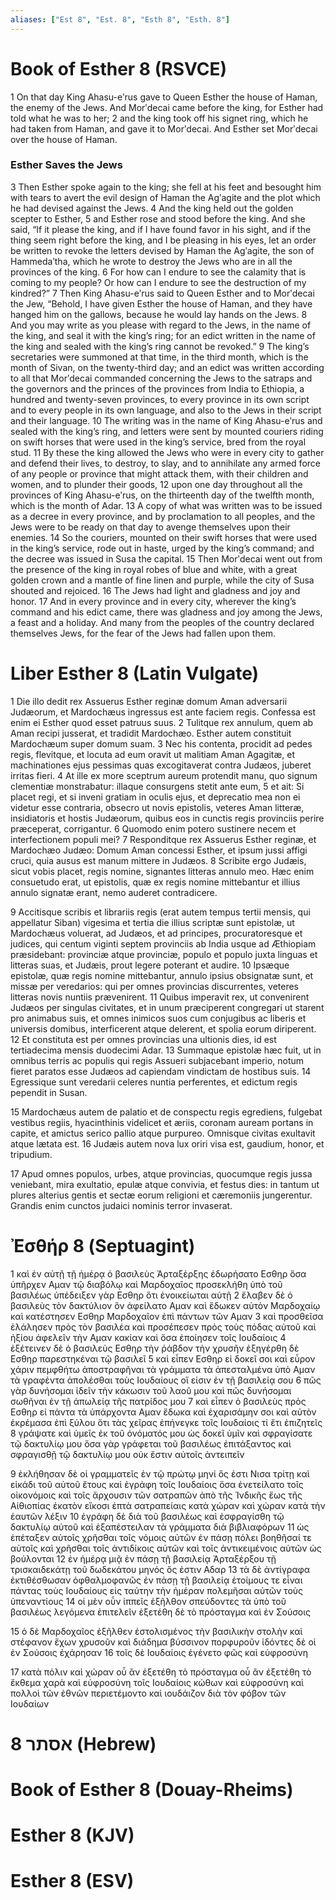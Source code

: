 ```yaml
---
aliases: ["Est 8", "Est. 8", "Esth 8", "Esth. 8"]
---
```



# Book of Esther 8 (RSVCE)

1 On that day King Ahasu-eʹrus gave to Queen Esther the house of Haman, the enemy of the Jews. And Morʹdecai came before the king, for Esther had told what he was to her;
2 and the king took off his signet ring, which he had taken from Haman, and gave it to Morʹdecai. And Esther set Morʹdecai over the house of Haman.
### Esther Saves the Jews
3 Then Esther spoke again to the king; she fell at his feet and besought him with tears to avert the evil design of Haman the Agʹagite and the plot which he had devised against the Jews.
4 And the king held out the golden scepter to Esther,
5 and Esther rose and stood before the king. And she said, “If it please the king, and if I have found favor in his sight, and if the thing seem right before the king, and I be pleasing in his eyes, let an order be written to revoke the letters devised by Haman the Agʹagite, the son of Hammedaʹtha, which he wrote to destroy the Jews who are in all the provinces of the king.
6 For how can I endure to see the calamity that is coming to my people? Or how can I endure to see the destruction of my kindred?”
7 Then King Ahasu-eʹrus said to Queen Esther and to Morʹdecai the Jew, “Behold, I have given Esther the house of Haman, and they have hanged him on the gallows, because he would lay hands on the Jews.
8 And you may write as you please with regard to the Jews, in the name of the king, and seal it with the king’s ring; for an edict written in the name of the king and sealed with the king’s ring cannot be revoked.”
9 The king’s secretaries were summoned at that time, in the third month, which is the month of Sivan, on the twenty-third day; and an edict was written according to all that Morʹdecai commanded concerning the Jews to the satraps and the governors and the princes of the provinces from India to Ethiopia, a hundred and twenty-seven provinces, to every province in its own script and to every people in its own language, and also to the Jews in their script and their language.
10 The writing was in the name of King Ahasu-eʹrus and sealed with the king’s ring, and letters were sent by mounted couriers riding on swift horses that were used in the king’s service, bred from the royal stud.
11 By these the king allowed the Jews who were in every city to gather and defend their lives, to destroy, to slay, and to annihilate any armed force of any people or province that might attack them, with their children and women, and to plunder their goods,
12 upon one day throughout all the provinces of King Ahasu-eʹrus, on the thirteenth day of the twelfth month, which is the month of Adar.
13 A copy of what was written was to be issued as a decree in every province, and by proclamation to all peoples, and the Jews were to be ready on that day to avenge themselves upon their enemies.
14 So the couriers, mounted on their swift horses that were used in the king’s service, rode out in haste, urged by the king’s command; and the decree was issued in Susa the capital.
15 Then Morʹdecai went out from the presence of the king in royal robes of blue and white, with a great golden crown and a mantle of fine linen and purple, while the city of Susa shouted and rejoiced.
16 The Jews had light and gladness and joy and honor.
17 And in every province and in every city, wherever the king’s command and his edict came, there was gladness and joy among the Jews, a feast and a holiday. And many from the peoples of the country declared themselves Jews, for the fear of the Jews had fallen upon them.


# Liber Esther 8 (Latin Vulgate)

1 Die illo dedit rex Assuerus Esther reginæ domum Aman adversarii Judæorum, et Mardochæus ingressus est ante faciem regis. Confessa est enim ei Esther quod esset patruus suus.
2 Tulitque rex annulum, quem ab Aman recipi jusserat, et tradidit Mardochæo. Esther autem constituit Mardochæum super domum suam.
3 Nec his contenta, procidit ad pedes regis, flevitque, et locuta ad eum oravit ut malitiam Aman Agagitæ, et machinationes ejus pessimas quas excogitaverat contra Judæos, juberet irritas fieri.
4 At ille ex more sceptrum aureum protendit manu, quo signum clementiæ monstrabatur: illaque consurgens stetit ante eum,
5 et ait: Si placet regi, et si inveni gratiam in oculis ejus, et deprecatio mea non ei videtur esse contraria, obsecro ut novis epistolis, veteres Aman litteræ, insidiatoris et hostis Judæorum, quibus eos in cunctis regis provinciis perire præceperat, corrigantur.
6 Quomodo enim potero sustinere necem et interfectionem populi mei?
7 Responditque rex Assuerus Esther reginæ, et Mardochæo Judæo: Domum Aman concessi Esther, et ipsum jussi affigi cruci, quia ausus est manum mittere in Judæos.
8 Scribite ergo Judæis, sicut vobis placet, regis nomine, signantes litteras annulo meo. Hæc enim consuetudo erat, ut epistolis, quæ ex regis nomine mittebantur et illius annulo signatæ erant, nemo auderet contradicere.

9 Accitisque scribis et librariis regis (erat autem tempus tertii mensis, qui appellatur Siban) vigesima et tertia die illius scriptæ sunt epistolæ, ut Mardochæus voluerat, ad Judæos, et ad principes, procuratoresque et judices, qui centum viginti septem provinciis ab India usque ad Æthiopiam præsidebant: provinciæ atque provinciæ, populo et populo juxta linguas et litteras suas, et Judæis, prout legere poterant et audire.
10 Ipsæque epistolæ, quæ regis nomine mittebantur, annulo ipsius obsignatæ sunt, et missæ per veredarios: qui per omnes provincias discurrentes, veteres litteras novis nuntiis prævenirent.
11 Quibus imperavit rex, ut convenirent Judæos per singulas civitates, et in unum præciperent congregari ut starent pro animabus suis, et omnes inimicos suos cum conjugibus ac liberis et universis domibus, interficerent atque delerent, et spolia eorum diriperent.
12 Et constituta est per omnes provincias una ultionis dies, id est tertiadecima mensis duodecimi Adar.
13 Summaque epistolæ hæc fuit, ut in omnibus terris ac populis qui regis Assueri subjacebant imperio, notum fieret paratos esse Judæos ad capiendam vindictam de hostibus suis.
14 Egressique sunt veredarii celeres nuntia perferentes, et edictum regis pependit in Susan.

15 Mardochæus autem de palatio et de conspectu regis egrediens, fulgebat vestibus regiis, hyacinthinis videlicet et æriis, coronam auream portans in capite, et amictus serico pallio atque purpureo. Omnisque civitas exultavit atque lætata est.
16 Judæis autem nova lux oriri visa est, gaudium, honor, et tripudium.

17 Apud omnes populos, urbes, atque provincias, quocumque regis jussa veniebant, mira exultatio, epulæ atque convivia, et festus dies: in tantum ut plures alterius gentis et sectæ eorum religioni et cæremoniis jungerentur. Grandis enim cunctos judaici nominis terror invaserat.


# Ἐσθήρ 8 (Septuagint)

1 καὶ ἐν αὐτῇ τῇ ἡμέρᾳ ὁ βασιλεὺς Ἀρταξέρξης ἐδωρήσατο Εσθηρ ὅσα ὑπῆρχεν Αμαν τῷ διαβόλῳ καὶ Μαρδοχαῖος προσεκλήθη ὑπὸ τοῦ βασιλέως ὑπέδειξεν γὰρ Εσθηρ ὅτι ἐνοικείωται αὐτῇ
2 ἔλαβεν δὲ ὁ βασιλεὺς τὸν δακτύλιον ὃν ἀφείλατο Αμαν καὶ ἔδωκεν αὐτὸν Μαρδοχαίῳ καὶ κατέστησεν Εσθηρ Μαρδοχαῖον ἐπὶ πάντων τῶν Αμαν
3 καὶ προσθεῖσα ἐλάλησεν πρὸς τὸν βασιλέα καὶ προσέπεσεν πρὸς τοὺς πόδας αὐτοῦ καὶ ἠξίου ἀφελεῖν τὴν Αμαν κακίαν καὶ ὅσα ἐποίησεν τοῖς Ιουδαίοις
4 ἐξέτεινεν δὲ ὁ βασιλεὺς Εσθηρ τὴν ῥάβδον τὴν χρυσῆν ἐξηγέρθη δὲ Εσθηρ παρεστηκέναι τῷ βασιλεῖ
5 καὶ εἶπεν Εσθηρ εἰ δοκεῖ σοι καὶ εὗρον χάριν πεμφθήτω ἀποστραφῆναι τὰ γράμματα τὰ ἀπεσταλμένα ὑπὸ Αμαν τὰ γραφέντα ἀπολέσθαι τοὺς Ιουδαίους οἵ εἰσιν ἐν τῇ βασιλείᾳ σου
6 πῶς γὰρ δυνήσομαι ἰδεῖν τὴν κάκωσιν τοῦ λαοῦ μου καὶ πῶς δυνήσομαι σωθῆναι ἐν τῇ ἀπωλείᾳ τῆς πατρίδος μου
7 καὶ εἶπεν ὁ βασιλεὺς πρὸς Εσθηρ εἰ πάντα τὰ ὑπάρχοντα Αμαν ἔδωκα καὶ ἐχαρισάμην σοι καὶ αὐτὸν ἐκρέμασα ἐπὶ ξύλου ὅτι τὰς χεῖρας ἐπήνεγκε τοῖς Ιουδαίοις τί ἔτι ἐπιζητεῖς
8 γράψατε καὶ ὑμεῖς ἐκ τοῦ ὀνόματός μου ὡς δοκεῖ ὑμῖν καὶ σφραγίσατε τῷ δακτυλίῳ μου ὅσα γὰρ γράφεται τοῦ βασιλέως ἐπιτάξαντος καὶ σφραγισθῇ τῷ δακτυλίῳ μου οὐκ ἔστιν αὐτοῖς ἀντειπεῖν

9 ἐκλήθησαν δὲ οἱ γραμματεῖς ἐν τῷ πρώτῳ μηνί ὅς ἐστι Νισα τρίτῃ καὶ εἰκάδι τοῦ αὐτοῦ ἔτους καὶ ἐγράφη τοῖς Ιουδαίοις ὅσα ἐνετείλατο τοῖς οἰκονόμοις καὶ τοῖς ἄρχουσιν τῶν σατραπῶν ἀπὸ τῆς Ἰνδικῆς ἕως τῆς Αἰθιοπίας ἑκατὸν εἴκοσι ἑπτὰ σατραπείαις κατὰ χώραν καὶ χώραν κατὰ τὴν ἑαυτῶν λέξιν
10 ἐγράφη δὲ διὰ τοῦ βασιλέως καὶ ἐσφραγίσθη τῷ δακτυλίῳ αὐτοῦ καὶ ἐξαπέστειλαν τὰ γράμματα διὰ βιβλιαφόρων
11 ὡς ἐπέταξεν αὐτοῖς χρῆσθαι τοῖς νόμοις αὐτῶν ἐν πάσῃ πόλει βοηθῆσαί τε αὑτοῖς καὶ χρῆσθαι τοῖς ἀντιδίκοις αὐτῶν καὶ τοῖς ἀντικειμένοις αὐτῶν ὡς βούλονται
12 ἐν ἡμέρᾳ μιᾷ ἐν πάσῃ τῇ βασιλείᾳ Ἀρταξέρξου τῇ τρισκαιδεκάτῃ τοῦ δωδεκάτου μηνός ὅς ἐστιν Αδαρ
13 τὰ δὲ ἀντίγραφα ἐκτιθέσθωσαν ὀφθαλμοφανῶς ἐν πάσῃ τῇ βασιλείᾳ ἑτοίμους τε εἶναι πάντας τοὺς Ιουδαίους εἰς ταύτην τὴν ἡμέραν πολεμῆσαι αὐτῶν τοὺς ὑπεναντίους
14 οἱ μὲν οὖν ἱππεῖς ἐξῆλθον σπεύδοντες τὰ ὑπὸ τοῦ βασιλέως λεγόμενα ἐπιτελεῖν ἐξετέθη δὲ τὸ πρόσταγμα καὶ ἐν Σούσοις

15 ὁ δὲ Μαρδοχαῖος ἐξῆλθεν ἐστολισμένος τὴν βασιλικὴν στολὴν καὶ στέφανον ἔχων χρυσοῦν καὶ διάδημα βύσσινον πορφυροῦν ἰδόντες δὲ οἱ ἐν Σούσοις ἐχάρησαν
16 τοῖς δὲ Ιουδαίοις ἐγένετο φῶς καὶ εὐφροσύνη

17 κατὰ πόλιν καὶ χώραν οὗ ἂν ἐξετέθη τὸ πρόσταγμα οὗ ἂν ἐξετέθη τὸ ἔκθεμα χαρὰ καὶ εὐφροσύνη τοῖς Ιουδαίοις κώθων καὶ εὐφροσύνη καὶ πολλοὶ τῶν ἐθνῶν περιετέμοντο καὶ ιουδάιζον διὰ τὸν φόβον τῶν Ιουδαίων


# 8 אסתר (Hebrew)


# Book of Esther 8 (Douay-Rheims)


# Esther 8 (KJV)


# Esther 8 (ESV)


